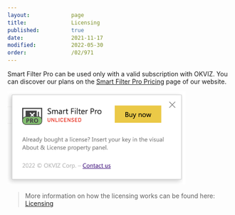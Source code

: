 ```yaml
---
layout:             page
title:              Licensing
published:          true
date:               2021-11-17
modified:           2022-05-30
order:              /02/971
---
```


Smart Filter Pro can be used only with a valid subscription with OKVIZ. You can discover our plans on the [Smart Filter Pro Pricing](https://okviz.com/smart-filter-pro/#pricing) page of our website.

<img src="images/licensing.png" width="400">

> More information on how the licensing works can be found here: [Licensing](../general/licensing.md#okviz-licensing)